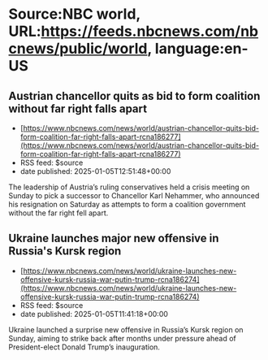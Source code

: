 # Source:NBC world, URL:https://feeds.nbcnews.com/nbcnews/public/world, language:en-US

## Austrian chancellor quits as bid to form coalition without far right falls apart
 - [https://www.nbcnews.com/news/world/austrian-chancellor-quits-bid-form-coalition-far-right-falls-apart-rcna186277](https://www.nbcnews.com/news/world/austrian-chancellor-quits-bid-form-coalition-far-right-falls-apart-rcna186277)
 - RSS feed: $source
 - date published: 2025-01-05T12:51:48+00:00

The leadership of Austria’s ruling conservatives held a crisis meeting on Sunday to pick a successor to Chancellor Karl Nehammer, who announced his resignation on Saturday as attempts to form a coalition government without the far right fell apart.

## Ukraine launches major new offensive in Russia's Kursk region
 - [https://www.nbcnews.com/news/world/ukraine-launches-new-offensive-kursk-russia-war-putin-trump-rcna186274](https://www.nbcnews.com/news/world/ukraine-launches-new-offensive-kursk-russia-war-putin-trump-rcna186274)
 - RSS feed: $source
 - date published: 2025-01-05T11:41:18+00:00

Ukraine launched a surprise new offensive in Russia’s Kursk region on Sunday, aiming to strike back after months under pressure ahead of President-elect Donald Trump’s inauguration.

